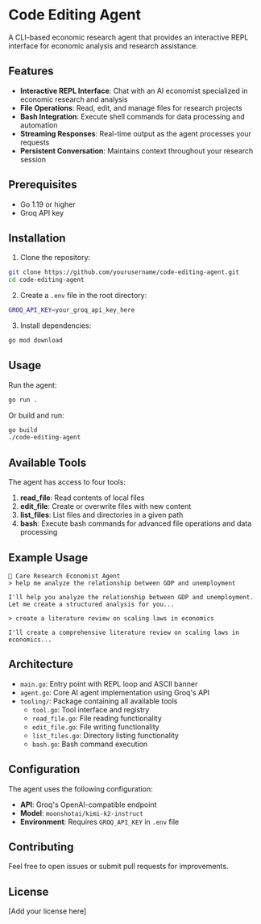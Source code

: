 # Code Editing Agent

A CLI-based economic research agent that provides an interactive REPL interface for economic analysis and research assistance.

## Features

- **Interactive REPL Interface**: Chat with an AI economist specialized in economic research and analysis
- **File Operations**: Read, edit, and manage files for research projects
- **Bash Integration**: Execute shell commands for data processing and automation
- **Streaming Responses**: Real-time output as the agent processes your requests
- **Persistent Conversation**: Maintains context throughout your research session

## Prerequisites

- Go 1.19 or higher
- Groq API key

## Installation

1. Clone the repository:
```bash
git clone https://github.com/yourusername/code-editing-agent.git
cd code-editing-agent
```

2. Create a `.env` file in the root directory:
```bash
GROQ_API_KEY=your_groq_api_key_here
```

3. Install dependencies:
```bash
go mod download
```

## Usage

Run the agent:
```bash
go run .
```

Or build and run:
```bash
go build
./code-editing-agent
```

## Available Tools

The agent has access to four tools:

1. **read_file**: Read contents of local files
2. **edit_file**: Create or overwrite files with new content
3. **list_files**: List files and directories in a given path
4. **bash**: Execute bash commands for advanced file operations and data processing

## Example Usage

```
🤖 Care Research Economist Agent
> help me analyze the relationship between GDP and unemployment

I'll help you analyze the relationship between GDP and unemployment. Let me create a structured analysis for you...

> create a literature review on scaling laws in economics

I'll create a comprehensive literature review on scaling laws in economics...
```

## Architecture

- `main.go`: Entry point with REPL loop and ASCII banner
- `agent.go`: Core AI agent implementation using Groq's API
- `tooling/`: Package containing all available tools
  - `tool.go`: Tool interface and registry
  - `read_file.go`: File reading functionality
  - `edit_file.go`: File writing functionality
  - `list_files.go`: Directory listing functionality
  - `bash.go`: Bash command execution

## Configuration

The agent uses the following configuration:
- **API**: Groq's OpenAI-compatible endpoint
- **Model**: `moonshotai/kimi-k2-instruct`
- **Environment**: Requires `GROQ_API_KEY` in `.env` file

## Contributing

Feel free to open issues or submit pull requests for improvements.

## License

[Add your license here]
